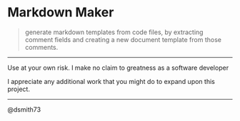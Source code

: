 # Markdown Maker  

> generate markdown templates from code files, by extracting comment fields and creating a new document template from those comments.  

---

Use at your own risk. I make no claim to greatness as a software developer  

I appreciate any additional work that you might do to expand upon this project.  

---

@dsmith73  
